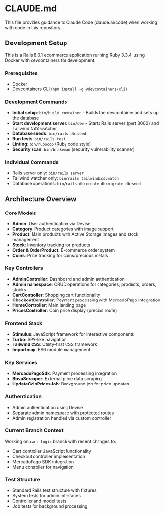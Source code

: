 # CLAUDE.md

This file provides guidance to Claude Code (claude.ai/code) when working with code in this repository.

## Development Setup

This is a Rails 8.0.1 ecommerce application running Ruby 3.3.4, using Docker with devcontainers for development.

### Prerequisites
- Docker
- Devcontainers CLI (`npm install -g @devcontainers/cli`)

### Development Commands

- **Initial setup**: `bin/build_container` - Builds the devcontainer and sets up the database
- **Start development server**: `bin/dev` - Starts Rails server (port 3000) and Tailwind CSS watcher
- **Database seeds**: `bin/rails db:seed`
- **Run tests**: `bin/rails test`
- **Linting**: `bin/rubocop` (Ruby code style)
- **Security scan**: `bin/brakeman` (security vulnerability scanner)

### Individual Commands
- Rails server only: `bin/rails server`
- Tailwind watcher only: `bin/rails tailwindcss:watch`
- Database operations: `bin/rails db:create db:migrate db:seed`

## Architecture Overview

### Core Models
- **Admin**: User authentication via Devise
- **Category**: Product categories with image support
- **Product**: Main products with Active Storage images and stock management
- **Stock**: Inventory tracking for products
- **Order & OrderProduct**: E-commerce order system
- **Coins**: Price tracking for coins/precious metals

### Key Controllers
- **AdminController**: Dashboard and admin authentication
- **Admin namespace**: CRUD operations for categories, products, orders, stocks
- **CartController**: Shopping cart functionality
- **CheckoutController**: Payment processing with MercadoPago integration
- **HomeController**: Main landing page
- **PricesController**: Coin price display (precios route)

### Frontend Stack
- **Stimulus**: JavaScript framework for interactive components
- **Turbo**: SPA-like navigation
- **Tailwind CSS**: Utility-first CSS framework
- **Importmap**: ES6 module management

### Key Services
- **MercadoPagoSdk**: Payment processing integration
- **BbvaScrapper**: External price data scraping
- **UpdateCoinPricesJob**: Background job for price updates

### Authentication
- Admin authentication using Devise
- Separate admin namespace with protected routes
- Admin registration handled via custom controller

### Current Branch Context
Working on `cart-logic` branch with recent changes to:
- Cart controller JavaScript functionality
- Checkout controller implementation
- MercadoPago SDK integration
- Menu controller for navigation

### Test Structure
- Standard Rails test structure with fixtures
- System tests for admin interfaces
- Controller and model tests
- Job tests for background processing